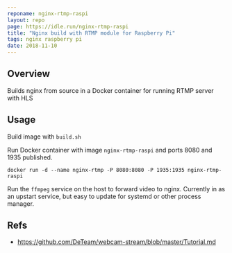 ```yaml
---
reponame: nginx-rtmp-raspi
layout: repo
page: https://idle.run/nginx-rtmp-raspi
title: "Nginx build with RTMP module for Raspberry Pi"
tags: nginx raspberry pi
date: 2018-11-10
---
```


## Overview

Builds nginx from source in a Docker container for running RTMP server with HLS

## Usage

Build image with `build.sh`

Run Docker container with image `nginx-rtmp-raspi` and ports 8080 and 1935 published.

```
docker run -d --name nginx-rtmp -P 8080:8080 -P 1935:1935 nginx-rtmp-raspi
```

Run the `ffmpeg` service on the host to forward video to nginx. Currently in as an upstart service, but easy to update for systemd or other process manager.

## Refs

- https://github.com/DeTeam/webcam-stream/blob/master/Tutorial.md
